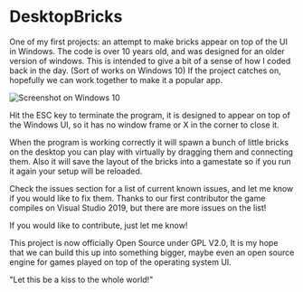 # DesktopBricks
One of my first projects: an attempt to make bricks appear on top of the UI in Windows. The code is over 10 years old, and was designed for an older version of windows. This is intended to give a bit of a sense of how I coded back in the day. (Sort of works on Windows 10) If the project catches on, hopefully we can work together to make it a popular app.

![Screenshot on Windows 10](https://raw.githubusercontent.com/michaelplzno/DesktopBricks/master/DesktopBricks.PNG)

Hit the ESC key to terminate the program, it is designed to appear on top of the Windows UI, so it has no window frame or X in the corner to close it.

When the program is working correctly it will spawn a bunch of little bricks on the desktop you can play with virtually by dragging them and connecting them. Also it will save the layout of the bricks into a gamestate so if you run it again your setup will be reloaded. 

Check the issues section for a list of current known issues, and let me know if you would like to fix them. Thanks to our first contributor the game compiles on Visual Studio 2019, but there are more issues on the list!

If you would like to contribute, just let me know!

This project is now officially Open Source under GPL V2.0, It is my hope that we can build this up into something bigger, maybe even an open source engine for games played on top of the operating system UI. 

"Let this be a kiss to the whole world!"

